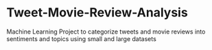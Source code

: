 # Tweet-Movie-Review-Analysis
Machine Learning Project to categorize tweets and movie reviews into sentiments and topics using small and large datasets
